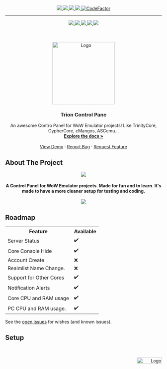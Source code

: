 <div id="top"></div>

<div align="center">
  
  <a href="https://github.com/fIyingPhoenix/TrionControlPane/graphs/contributors">
    <img src="https://img.shields.io/github/contributors/fIyingPhoenix/TrionControlPane.svg?style=for-the-badge" >
  </a> 
  <a href="https://github.com/fIyingPhoenix/TrionControlPane/graphs/forks">
    <img src="https://img.shields.io/github/forks/fIyingPhoenix/TrionControlPane.svg?style=for-the-badge" >
  </a> 
  <a href="https://github.com/fIyingPhoenix/TrionControlPane/graphs/members">
    <img src="https://img.shields.io/github/stars/fIyingPhoenix/TrionControlPane.svg?style=for-the-badge" >
  </a> 
  <a href="https://github.com/fIyingPhoenix/TrionControlPane/issues">
    <img src="https://img.shields.io/github/issues/fIyingPhoenix/TrionControlPane.svg?style=for-the-badge" >
  </a>
  <a href="https://www.codefactor.io/repository/github/fiyingphoenix/TrionControlPane/overview/main">
    <img src="https://img.shields.io/codefactor/grade/github/fIyingPhoenix/TrionControlPane?style=for-the-badge" alt="CodeFactor" />
  </a>
</div>

----

<div align="center">
  <a href="#About"title="ABOUT THE PROJECT">
    <img src="https://user-images.githubusercontent.com/81469821/144743715-bcecee33-a77a-4fb0-b6ed-028a4cb3c4e9.png" >
  </a> 
  <a href="#Roadmap"title="ROADMAP">
    <img src="https://user-images.githubusercontent.com/81469821/144743716-30c72426-73e2-42b9-95f0-95917502bae8.png" >
  </a> 
  <a href="#Setup"title="SETUP">
    <img src="https://user-images.githubusercontent.com/81469821/144743717-8ba5a67e-6a2e-4710-978f-395ae817afe3.png" >
  </a> 
    <a href="https://github.com/CypherCore/CypherCore"title="CYPHER CORE SERVER REPO">
    <img src="https://user-images.githubusercontent.com/81469821/144743719-4622c32d-b6c2-45ee-b5d3-91636bc27f25.png" >
  </a> 
  <a href="https://github.com/fIyingPhoenix/TrionControlPane/raw/main/CypherCore%20Server%20Control%20Panel/bin/Publish/CypherCore%20Server%20Control%20Panel.exe"title="DOWNLOAD">
    <img src="https://user-images.githubusercontent.com/81469821/144743720-7b72dbd2-3807-45ed-b6e2-a58c6159318a.png" >
  </a> 
  <br />
  <br />
  <br />
  <br />
 </div>

<div align="center">

  <a href="https://github.com/othneildrew/Best-README-Template">
    <img src="https://user-images.githubusercontent.com/81469821/144727879-3713f924-9922-4c9b-921b-1e47a79adea1.png" alt="Logo" width="200" height="200">
  </a>

  <h3 align="center">Trion Control Pane</h3>

  <p align="center">
    An awesome Contro Panel for WoW Emulator projects! Like TrinityCore, CypherCore, cMangos, ASCemu...
    <br />
    <a href="https://github.com/fIyingPhoenix/TrionControlPane/"><strong>Explore the docs »</strong></a>
    <br />
    <br />
    <a href="https://github.com/fIyingPhoenix/TrionControlPane">View Demo</a>
    ·
    <a href="https://github.com/fIyingPhoenix/TrionControlPane/issues">Report Bug</a>
    ·
    <a href="https://github.com/fIyingPhoenix/TrionControlPane/issues">Request Feature</a>
  </p>
</div>


<div id="About"></div>

## About The Project


<div align="center">
   <img src="https://user-images.githubusercontent.com/81469821/146081910-2665cbce-2ba3-4665-9efd-43cc195ef689.png"> 
   <h4 align="center"> A Control Panel for WoW Emulator projects. Made for fun and to learn. It's made to have a more cleaner setup for testing and coding. </h4>
   <img src="https://user-images.githubusercontent.com/81469821/146081853-d87aaf27-8573-450a-ad45-188c0224e6de.png"> 

</div>

<div id="Roadmap"></div>

## Roadmap

<div align="left">
<table style="">
  <tr>
    <th>Feature</th>
    <th>Available</th>
  </tr>
  <tr>
    <td>Server Status</td>
    <td>✔️</td>
  </tr>
  <tr>
    <td>Core Console Hide</td>
    <td>✔️</td>
  </tr>
  <tr>
    <td>Account Create</td>
    <td>❌</td>
  </tr>
  <tr>
    <td>Realmlist Name Change.</td>
    <td>❌</td>
  </tr>
  <tr>
    <td>Support for Other Cores</td>
    <td>✔️</td>
  </tr>
  <tr>
    <td>Notification Alerts</td>
    <td>✔️</td>
  </tr>
  <tr>
    <td>Core CPU and RAM usage</td>
    <td>✔️</td>
  </tr>
    <tr>
    <td>PC CPU and RAM usage.</td>
    <td>✔️</td>
  </tr>
</table>
</div>


See the [open issues](https://github.com/othneildrew/Best-README-Template/issues) for wishes  (and known issues).

<div id="Setup"></div>

<div id="Setup"></div>

## Setup

<br />
<br />

<div align="right">
  <a href="#top"title="BACK TO TOP">
    <img src="https://user-images.githubusercontent.com/81469821/144744079-114c852a-56b1-4fe2-a668-3df2140a6cf7.png" alt="Logo" width="80" height="20">
  </a>
</div>
<br />
